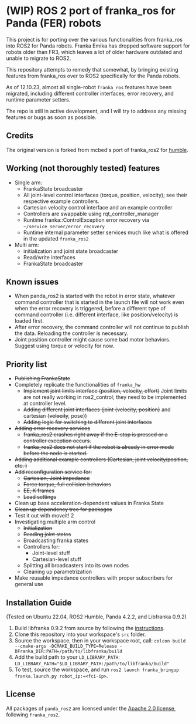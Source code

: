 # (WIP) ROS 2 port of franka_ros for Panda (FER) robots

This project is for porting over the various functionalities from franka_ros into ROS2 for Panda robots.
Franka Emika has dropped software support for robots older than FR3, which leaves a lot of older hardware outdated and unable to migrate to ROS2.

This repository attempts to remedy that somewhat, by bringing existing features from franka_ros over to ROS2 specifically for the Panda robots.

As of 12.10.23, almost all single-robot `franka_ros` features have been migrated, including different controller interfaces, error recovery, and runtime parameter setters.

The repo is still in active development, and I will try to address any missing features or bugs as soon as possible.

## Credits
The original version is forked from mcbed's port of franka_ros2 for [humble][mcbed-humble].

## Working (not thoroughly tested) features
* Single arm:
    * FrankaState broadcaster
    * All joint-level control interfaces (torque, position, velocity); see their respective example controllers.
    * Cartesian velocity control interface and an example controller
    * Controllers are swappable using rqt_controller_manager
    * Runtime franka::ControlException error recovery via `~/service_server/error_recovery`
    * Runtime internal parameter setter services much like what is offered in the updated `franka_ros2`
* Multi arm:
    * initialization and joint state broadcaster
    * Read/write interfaces
    * FrankaState broadcaster

## Known issues
* When panda_ros2 is started with the robot in error state, whatever command controller that is started in the launch file will not work even when the error recovery is triggered, before a different type of command controller (i.e. different interface, like position/velocity) is loaded first.
* After error recovery, the command controller will not continue to publish the data. Reloading the controller is necessary.
* Joint position controller might cause some bad motor behaviors. Suggest using torque or velocity for now.

## Priority list
* <s>Publishing FrankaState</s>
* Completely replicate the functionalities of `franka_hw`
    * <s>Implement joint limits interface (position, velocity, effort)</s> Joint limits are not really working in ros2_control; they need to be implemented at controller level.
    * <s>Adding different joint interfaces (joint {velocity, position}</s> and cartesian {<s>velocity</s>, pose})
    * <s>Adding logic for switching to different joint interfaces</s>
* <s>Adding error recovery services</s>
    * <s>franka_ros2 crashes right away if the E-stop is pressed or a controller exception occurs.</s>
    * <s>franka_ros2 does not start if the robot is already in error mode before the node is started.</s>
* <s>Adding additional example controllers (Cartesian, joint velocity/position, etc. )</s>
* <s>Add reconfiguration service for:</s>
    * <s>Cartesian, Joint impedance</s>
    * <s>Force torque, full collision behaviors</s>
    * <s>EE, K frames</s>
    * <s>Load settings</s>
* Clean up base acceleration-dependent values in Franka State
* <s>Clean up dependency tree for packages</s>
* Test it out with moveit! 2
* Investigating multiple arm control
    * <s>Initialization</s>
    * <s>Reading joint states</s>
    * Broadcasting franka states
    * Controllers for:
        * Joint-level stuff
        * Cartesian-level stuff
    * Splitting all broadcasters into its own nodes
    * Cleaning up parametrization
* Make reusable impedance controllers with proper subscribers for general use

## Installation Guide

(Tested on Ubuntu 22.04, ROS2 Humble, Panda 4.2.2, and Libfranka 0.9.2)

1. Build libfranka 0.9.2 from source by following the [instructions][libfranka-instructions].
2. Clone this repository into your workspace's `src` folder.
3. Source the workspace, then in your workspace root, call: `colcon build --cmake-args -DCMAKE_BUILD_TYPE=Release -DFranka_DIR:PATH=/path/to/libfranka/build`
4. Add the build path to your `LD_LIBRARY_PATH`: `LD_LIBRARY_PATH="$LD_LIBRARY_PATH:/path/to/libfranka/build"`
5. To test, source the workspace, and run `ros2 launch franka_bringup franka.launch.py robot_ip:=<fci-ip>`.

## License

All packages of `panda_ros2` are licensed under the [Apache 2.0 license][apache-2.0], following `franka_ros2`.

[apache-2.0]: https://www.apache.org/licenses/LICENSE-2.0.html

[fci-docs]: https://frankaemika.github.io/docs

[mcbed-humble]: https://github.com/mcbed/franka_ros2/tree/humble

[libfranka-instructions]: https://frankaemika.github.io/docs/installation_linux.html